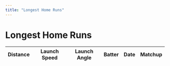 ```yaml
---
title: "Longest Home Runs"
---
```


# Longest Home Runs

<table class="homers-table">
    <thead>
        <tr>
            <th>Distance</th>
            <th>Launch Speed</th>
            <th>Launch Angle</th>
            <th>Batter</th>
            <th>Date</th>
            <th>Matchup</th>
        </tr>
    </thead>
    <tbody>
    </tbody>
</table>

<script>
fetch('/longest_homers.json')
.then(response => response.json())
.then(homers => {
    const tbody = document.querySelector('.homers-table tbody');
    homers.forEach(homer => {
        const row = document.createElement('tr');
        row.innerHTML = `
            <td class="highlight">${homer.distance}ft</td>
            <td>${homer.launch_speed}mph</td>
            <td>${homer.launch_angle}°</td>
            <td class="home-run">${homer.batter_name}</td>
            <td>${homer.date}</td>
            <td>${homer.away_team} @ ${homer.home_team}</td>
        `;
        tbody.appendChild(row);
    });
})
.catch(error => {
    console.error('Error loading longest homers data:', error);
    document.querySelector('.homers-table tbody').innerHTML = '<tr><td colspan="6">Error loading data</td></tr>';
});
</script>